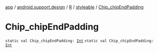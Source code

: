 [app](../../../index.md) / [android.support.design](../../index.md) / [R](../index.md) / [styleable](index.md) / [Chip_chipEndPadding](./-chip_chip-end-padding.md)

# Chip_chipEndPadding

`static val Chip_chipEndPadding: `[`Int`](https://kotlinlang.org/api/latest/jvm/stdlib/kotlin/-int/index.html)
`static val Chip_chipEndPadding: `[`Int`](https://kotlinlang.org/api/latest/jvm/stdlib/kotlin/-int/index.html)